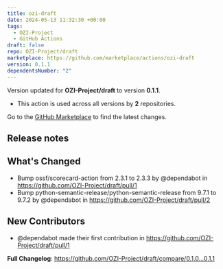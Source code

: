 ```yaml
---
title: ozi-draft
date: 2024-05-13 11:32:30 +00:00
tags:
  - OZI-Project
  - GitHub Actions
draft: false
repo: OZI-Project/draft
marketplace: https://github.com/marketplace/actions/ozi-draft
version: 0.1.1
dependentsNumber: "2"
---
```



Version updated for **OZI-Project/draft** to version **0.1.1**.
- This action is used across all versions by **2** repositories.

Go to the [GitHub Marketplace](https://github.com/marketplace/actions/ozi-draft) to find the latest changes.

## Release notes

## What's Changed
* Bump ossf/scorecard-action from 2.3.1 to 2.3.3 by @dependabot in https://github.com/OZI-Project/draft/pull/1
* Bump python-semantic-release/python-semantic-release from 9.7.1 to 9.7.2 by @dependabot in https://github.com/OZI-Project/draft/pull/2

## New Contributors
* @dependabot made their first contribution in https://github.com/OZI-Project/draft/pull/1

**Full Changelog**: https://github.com/OZI-Project/draft/compare/0.1.0...0.1.1
